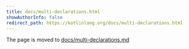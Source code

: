 ```yaml
---
title: docs/multi-declarations.html
showAuthorInfo: false
redirect_path: https://kotlinlang.org/docs/multi-declarations.html
---
```


The page is moved to [docs/multi-declarations.md](docs/multi-declarations.md)
